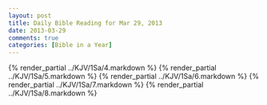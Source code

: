 ```yaml
---
layout: post
title: Daily Bible Reading for Mar 29, 2013
date: 2013-03-29
comments: true
categories: [Bible in a Year]
---
```

{% render_partial ../KJV/1Sa/4.markdown %}
{% render_partial ../KJV/1Sa/5.markdown %}
{% render_partial ../KJV/1Sa/6.markdown %}
{% render_partial ../KJV/1Sa/7.markdown %}
{% render_partial ../KJV/1Sa/8.markdown %}
